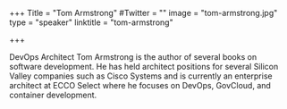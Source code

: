 +++
Title = "Tom Armstrong"
#Twitter = ""
image = "tom-armstrong.jpg"
type = "speaker"
linktitle = "tom-armstrong"

+++

DevOps Architect
Tom Armstrong is the author of several books on software development. He has held architect positions for several Silicon Valley companies such as Cisco Systems and is currently an enterprise architect at ECCO Select where he focuses on DevOps, GovCloud, and container development.
